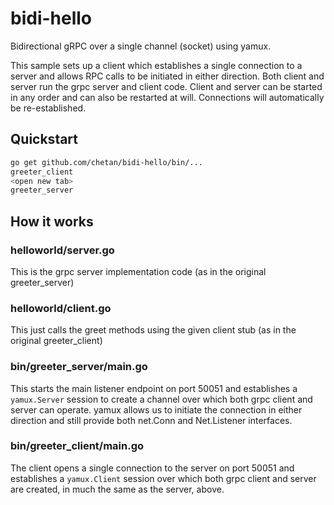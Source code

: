 # bidi-hello

Bidirectional gRPC over a single channel (socket) using yamux.

This sample sets up a client which establishes a single connection to a server
and allows RPC calls to be initiated in either direction. Both client and server
run the grpc server and client code. Client and server can be started in any
order and can also be restarted at will. Connections will automatically be
re-established.

## Quickstart

```sh
go get github.com/chetan/bidi-hello/bin/...
greeter_client
<open new tab>
greeter_server
```

## How it works

### helloworld/server.go

This is the grpc server implementation code (as in the original greeter_server)

### helloworld/client.go

This just calls the greet methods using the given client stub (as in the original greeter_client)

### bin/greeter_server/main.go

This starts the main listener endpoint on port 50051 and establishes a
`yamux.Server` session to create a channel over which both grpc client and
server can operate. yamux allows us to initiate the connection in either
direction and still provide both net.Conn and Net.Listener interfaces.

### bin/greeter_client/main.go

The client opens a single connection to the server on port 50051 and establishes
a `yamux.Client` session over which both grpc client and server are created, in
much the same as the server, above.

